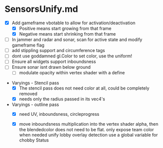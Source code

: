 # SensorsUnify.md
- [x] Add gameframe vbotable to allow for activation/deactivation 
    - [x] Positive means start growing from that frame
    - [x] Negative means start shrinking from that frame
- [ ] In jammer and radar and sonar, scan for active state and modify gameframe flag
- [ ] add stippling support and circumference tags
- [ ] dont use goddamned gl.Color to set color, use the uniform! 
- [ ] Ensure all widgets support inboundsness
- [ ] Ensure sonar isnt drawn below ground
    - [ ] modulate opacity within vertex shader with a define 
- Varyings - Stencil pass
    - [x] The stencil pass does not need color at all, could be completely removed
    - [x] needs only the radius passed in its vec4's
- Varyings - outline pass
    - [x] need UV, inboundsness, circleprogress
    - [x] move inboundsness multiplication into the vertex shader alpha, then the blendedcolor does not need to be flat. 
    only expose team color when needed
    unify lobby overlay detection
    use a global variable for chobby Status





